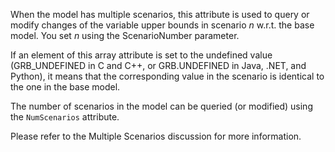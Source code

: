 When the model has multiple scenarios, this attribute is used to query or modify changes of the variable upper bounds in
scenario $n$ w.r.t. the base model. You set $n$ using the ScenarioNumber parameter.

If an element of this array attribute is set to the undefined value (GRB_UNDEFINED in C and C++, or GRB.UNDEFINED in
Java, .NET, and Python), it means that the corresponding value in the scenario is identical to the one in the base
model.

The number of scenarios in the model can be queried (or modified) using the `NumScenarios` attribute.

Please refer to the Multiple Scenarios discussion for more information.